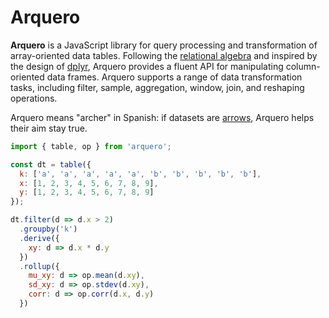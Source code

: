 # Arquero

**Arquero** is a JavaScript library for query processing and transformation of array-oriented data tables. Following the [relational algebra](https://en.wikipedia.org/wiki/Relational_algebra) and inspired by the design of [dplyr](https://dplyr.tidyverse.org/), Arquero provides a fluent API for manipulating column-oriented data frames. Arquero supports a range of data transformation tasks, including filter, sample, aggregation, window, join, and reshaping operations.

Arquero means "archer" in Spanish: if datasets are [arrows](https://arrow.apache.org/), Arquero helps their aim stay true.

```js
import { table, op } from 'arquero';

const dt = table({
  k: ['a', 'a', 'a', 'a', 'a', 'b', 'b', 'b', 'b', 'b'],
  x: [1, 2, 3, 4, 5, 6, 7, 8, 9],
  y: [1, 2, 3, 4, 5, 6, 7, 8, 9]
});

dt.filter(d => d.x > 2)
  .groupby('k')
  .derive({
    xy: d => d.x * d.y
  })
  .rollup({
    mu_xy: d => op.mean(d.xy),
    sd_xy: d => op.stdev(d.xy),
    corr: d => op.corr(d.x, d.y)
  })
```